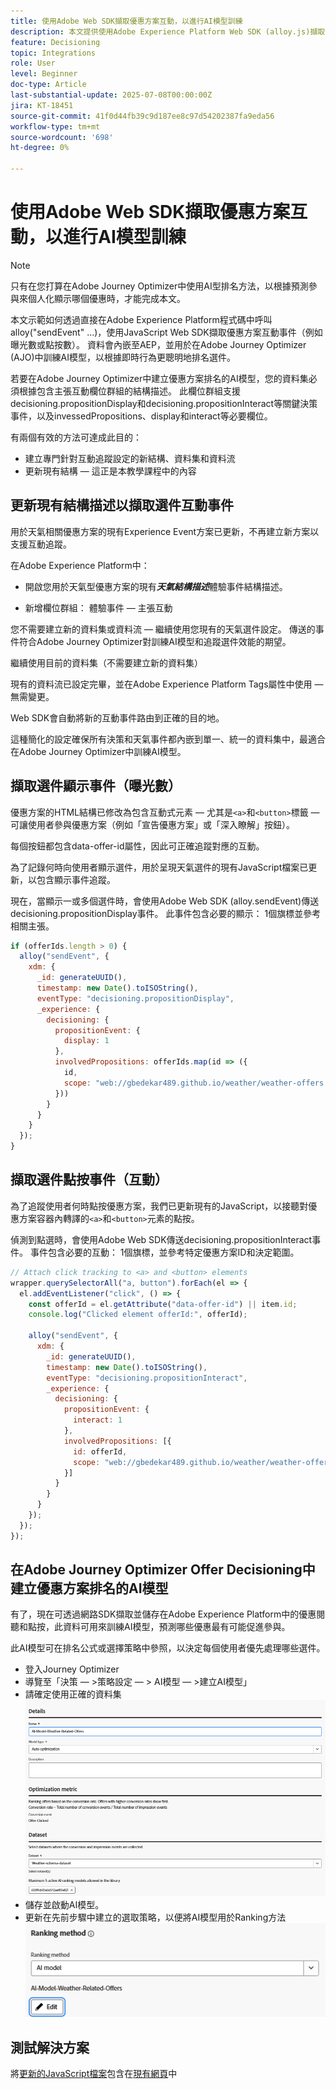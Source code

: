 ```yaml
---
title: 使用Adobe Web SDK擷取優惠方案互動，以進行AI模型訓練
description: 本文提供使用Adobe Experience Platform Web SDK (alloy.js)擷取使用者互動資料（例如優惠閱聽和點按）的指引。 此資料可作為在Adobe Journey Optimizer (AJO)中聰明地訓練AI模型的基礎，以便根據使用者行為和內容訊號來排名選件。
feature: Decisioning
topic: Integrations
role: User
level: Beginner
doc-type: Article
last-substantial-update: 2025-07-08T00:00:00Z
jira: KT-18451
source-git-commit: 41f0d44fb39c9d187ee8c97d54202387fa9eda56
workflow-type: tm+mt
source-wordcount: '698'
ht-degree: 0%

---
```



# 使用Adobe Web SDK擷取優惠方案互動，以進行AI模型訓練

>[!NOTE]
>
> 只有在您打算在Adobe Journey Optimizer中使用AI型排名方法，以根據預測參與來個人化顯示哪個優惠時，才能完成本文。



本文示範如何透過直接在Adobe Experience Platform程式碼中呼叫alloy(&quot;sendEvent&quot; ...)，使用JavaScript Web SDK擷取優惠方案互動事件（例如曝光數或點按數）。 資料會內嵌至AEP，並用於在Adobe Journey Optimizer (AJO)中訓練AI模型，以根據即時行為更聰明地排名選件。

若要在Adobe Journey Optimizer中建立優惠方案排名的AI模型，您的資料集必須根據包含主張互動欄位群組的結構描述。 此欄位群組支援decisioning.propositionDisplay和decisioning.propositionInteract等關鍵決策事件，以及invessedPropositions、display和interact等必要欄位。

有兩個有效的方法可達成此目的：

- 建立專門針對互動追蹤設定的新結構、資料集和資料流
- 更新現有結構 — 這正是本教學課程中的內容



## 更新現有結構描述以擷取選件互動事件

用於天氣相關優惠方案的現有Experience Event方案已更新，不再建立新方案以支援互動追蹤。

在Adobe Experience Platform中：

- 開啟您用於天氣型優惠方案的現有&#x200B;_**天氣結構描述**_&#x200B;體驗事件結構描述。

- 新增欄位群組：
體驗事件 — 主張互動

您不需要建立新的資料集或資料流 — 繼續使用您現有的天氣選件設定。 傳送的事件符合Adobe Journey Optimizer對訓練AI模型和追蹤選件效能的期望。


繼續使用目前的資料集（不需要建立新的資料集）

現有的資料流已設定完畢，並在Adobe Experience Platform Tags屬性中使用 — 無需變更。

Web SDK會自動將新的互動事件路由到正確的目的地。

這種簡化的設定確保所有決策和天氣事件都內嵌到單一、統一的資料集中，最適合在Adobe Journey Optimizer中訓練AI模型。


## 擷取選件顯示事件（曝光數）

優惠方案的HTML結構已修改為包含互動式元素 — 尤其是`<a>`和`<button>`標籤 — 可讓使用者參與優惠方案（例如「宣告優惠方案」或「深入瞭解」按鈕）。

每個按鈕都包含data-offer-id屬性，因此可正確追蹤對應的互動。



為了記錄何時向使用者顯示選件，用於呈現天氣選件的現有JavaScript檔案已更新，以包含顯示事件追蹤。

現在，當顯示一或多個選件時，會使用Adobe Web SDK (alloy.sendEvent)傳送decisioning.propositionDisplay事件。 此事件包含必要的顯示： 1個旗標並參考相關主張。


```javascript
if (offerIds.length > 0) {
  alloy("sendEvent", {
    xdm: {
      _id: generateUUID(),
      timestamp: new Date().toISOString(),
      eventType: "decisioning.propositionDisplay",
      _experience: {
        decisioning: {
          propositionEvent: {
            display: 1
          },
          involvedPropositions: offerIds.map(id => ({
            id,
            scope: "web://gbedekar489.github.io/weather/weather-offers.html#offerContainer"
          }))
        }
      }
    }
  });
}
```

## 擷取選件點按事件（互動）

為了追蹤使用者何時點按優惠方案，我們已更新現有的JavaScript，以接聽對優惠方案容器內轉譯的`<a>`和`<button>`元素的點按。

偵測到點選時，會使用Adobe Web SDK傳送decisioning.propositionInteract事件。 事件包含必要的互動： 1個旗標，並參考特定優惠方案ID和決定範圍。

```javascript
// Attach click tracking to <a> and <button> elements
wrapper.querySelectorAll("a, button").forEach(el => {
  el.addEventListener("click", () => {
    const offerId = el.getAttribute("data-offer-id") || item.id;
    console.log("Clicked element offerId:", offerId);

    alloy("sendEvent", {
      xdm: {
        _id: generateUUID(),
        timestamp: new Date().toISOString(),
        eventType: "decisioning.propositionInteract",
        _experience: {
          decisioning: {
            propositionEvent: {
              interact: 1
            },
            involvedPropositions: [{
              id: offerId,
              scope: "web://gbedekar489.github.io/weather/weather-offers.html#offerContainer"
            }]
          }
        }
      }
    });
  });
});
```

## 在Adobe Journey Optimizer Offer Decisioning中建立優惠方案排名的AI模型

有了，現在可透過網路SDK擷取並儲存在Adobe Experience Platform中的優惠閱聽和點按，此資料可用來訓練AI模型，預測哪些優惠最有可能促進參與。

此AI模型可在排名公式或選擇策略中參照，以決定每個使用者優先處理哪些選件。
- 登入Journey Optimizer
- 導覽至「決策 — >策略設定 — > AI模型 — >建立AI模型」
- 請確定使用正確的資料集
  ![ai-model](assets/ai-model.png)
- 儲存並啟動AI模型。
- 更新在先前步驟中建立的選取策略，以便將AI模型用於Ranking方法
  ![update-selection-strategy](assets/update-selection-strategy.png)

## 測試解決方案

將[更新的JavaScript檔案](assets/ai-model.js)包含在[現有網頁](assets/weather-offers.html)中